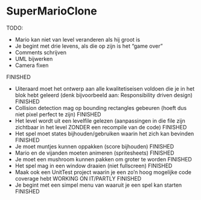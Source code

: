 # SuperMarioClone

TODO:
- Mario kan niet van level veranderen als hij groot is
-	Je begint met drie levens, als die op zijn is het “game over”
- Comments schrijven
- UML bijwerken
- Camera fixen


FINISHED
-	Uiteraard moet het ontwerp aan alle kwalitetiseisen voldoen die je in het blok hebt geleerd (denk bijvoorbeeld aan: Responsibility driven design) FINISHED
-	Collision detection mag op bounding rectangles gebeuren (hoeft dus niet pixel perfect te zijn) FINISHED
-	Het level wordt uit een levelfile gelezen (aanpassingen in die file zijn zichtbaar in het level ZONDER een recompile van de code) FINISHED
-	Het spel moet states bijhouden/gebruiken waarin het zich kan bevinden FINISHED
-	Je moet muntjes kunnen oppakken (score bijhouden) FINISHED
-	Mario en de vijanden moeten animeren (spritesheets) FINISHED
-	Je moet een mushroom kunnen pakken om groter te worden FINISHED
-	Het spel mag in een window draaien (niet fullscreen) FINISHED 
-	Maak ook een UnitTest project waarin je een zo’n hoog mogelijke code coverage hebt WORKING ON IT/PARTLY FINISHED
-	Je begint met een simpel menu van waaruit je een spel kan starten FINISHED
